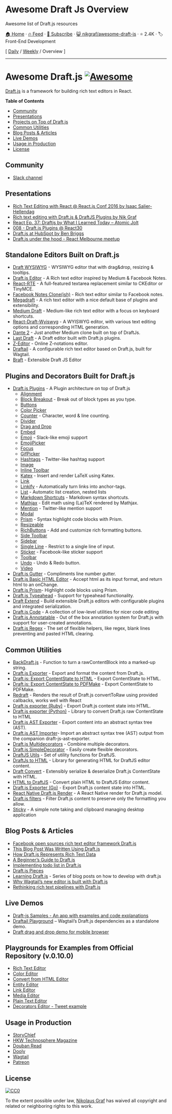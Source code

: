 # Awesome Draft Js Overview

Awesome list of Draft.js resources

[🏠 Home](/README.md) · [🔥 Feed](https://test.trackawesomelist.com/nikgraf/awesome-draft-js/rss.xml) · [📮 Subscribe](https://trackawesomelist.us17.list-manage.com/subscribe?u=d2f0117aa829c83a63ec63c2f&id=36a103854c) · [😺 nikgraf/awesome-draft-js](https://github.com/nikgraf/awesome-draft-js/blob/master/README.md) · ⭐ 2.4K · 🏷️ Front-End Development

[ [Daily](/content/nikgraf/awesome-draft-js/README.md) / [Weekly](/content/nikgraf/awesome-draft-js/week/README.md) / Overview ]

---

# Awesome Draft.js [![Awesome](https://cdn.rawgit.com/sindresorhus/awesome/d7305f38d29fed78fa85652e3a63e154dd8e8829/media/badge.svg)](https://github.com/sindresorhus/awesome)

[Draft.js](https://draftjs.org/) is a framework for building rich text editors in React.

**Table of Contents**

*   [Community](https://github.com/nikgraf/awesome-draft-js#community)
*   [Presentations](https://github.com/nikgraf/awesome-draft-js#presentations)
*   [Projects on Top of Draft.js](https://github.com/nikgraf/awesome-draft-js#standalone-editors-built-on-draftjs)
*   [Common Utilities](https://github.com/nikgraf/awesome-draft-js#common-utilities)
*   [Blog Posts & Articles](https://github.com/nikgraf/awesome-draft-js#blog-posts--articles)
*   [Live Demos](https://github.com/nikgraf/awesome-draft-js#live-demos)
*   [Usage in Production](https://github.com/nikgraf/awesome-draft-js#usage-in-production)
*   [License](https://github.com/nikgraf/awesome-draft-js#license)

## Community

*   [Slack channel](https://draftjs.herokuapp.com/)

## Presentations

*   [Rich Text Editing with React @ React.js Conf 2016 by Isaac Salier-Hellendag ](https://www.youtube.com/watch?v=feUYwoLhE_4)
*   [Rich text editing with Draft.js & DraftJS Plugins by Nik Graf](https://www.youtube.com/watch?v=gxNuHZXZMgs)
*   [React Ep. 37: Draftjs by What I Learned Today – Atomic Jolt](https://www.youtube.com/watch?v=0k9suXgCtTA)
*   [008 - Draft.js Plugins @ React30](https://www.youtube.com/watch?v=w-PqnpMizcQ)
*   [Draft.js at HubSpot by Ben Briggs](https://product.hubspot.com/blog/tech-talk-at-night-react-meetup)
*   [Draft.js under the hood - React Melbourne meetup](https://www.youtube.com/watch?feature=player_embedded\&v=vOZAO3jFSHI)

## Standalone Editors Built on Draft.js

*   [Draft WYSIWYG](https://github.com/bkniffler/draft-wysiwyg) - WYSIWYG editor that with drag\&drop, resizing & tooltips.
*   [Draft.js Editor](https://github.com/AlastairTaft/draft-js-editor/) - A Rich text editor inspired by Medium & Facebook Notes.
*   [React-RTE](https://github.com/sstur/react-rte/) - A full-featured textarea replacement similar to CKEditor or TinyMCE.
*   [Facebook Notes Clone(ish)](https://github.com/andrewcoelho/react-text-editor) - Rich text editor similar to Facebook notes.
*   [Megadraft](https://github.com/globocom/megadraft) - A rich text editor with a nice default base of plugins and extensibility.
*   [Medium Draft](https://github.com/brijeshb42/medium-draft) - Medium-like rich text editor with a focus on keyboard shortcuts.
*   [React-Draft-Wyiswyg](https://github.com/jpuri/react-draft-wysiwyg) - A WYISWYG editor, with various text editing options and corresponding HTML generation.
*   [Dante 2](https://github.com/michelson/dante2) - Just another Medium clone built on top of DraftJs.
*   [Last Draft](https://github.com/vacenz/last-draft) - A Draft editor built with Draft.js plugins.
*   [Z-Editor](https://github.com/Z-Editor/Z-Editor) - Online Z-notations editor.
*   [Draftail](https://github.com/springload/draftail/) -  A configurable rich text editor based on Draft.js, built for Wagtail.
*   [Braft](https://github.com/margox/braft-editor) - Extensible Draft JS Editor

## Plugins and Decorators Built for Draft.js

*   [Draft.js Plugins](https://github.com/draft-js-plugins/draft-js-plugins) - A Plugin architecture on top of Draft.js
    *   [Alignment](https://www.draft-js-plugins.com/plugin/alignment)
    *   [Block Breakout](https://github.com/icelab/draft-js-block-breakout-plugin) - Break out of block types as you type.
    *   [Buttons](https://github.com/vacenz/last-draft-js-plugins)
    *   [Color Picker](https://github.com/vacenz/last-draft-js-plugins)
    *   [Counter](https://www.draft-js-plugins.com/plugin/counter) - Character, word & line counting.
    *   [Divider](https://github.com/simsim0709/draft-js-plugins/tree/master/draft-js-divider-plugin)
    *   [Drag and Drop](https://www.draft-js-plugins.com/plugin/drag-n-drop)
    *   [Embed](https://github.com/vacenz/last-draft-js-plugins)
    *   [Emoji](https://www.draft-js-plugins.com/plugin/emoji) - Slack-like emoji support
    *   [EmojiPicker](https://github.com/vacenz/last-draft-js-plugins)
    *   [Focus](https://www.draft-js-plugins.com/plugin/focus)
    *   [GifPicker](https://github.com/vacenz/last-draft-js-plugins)
    *   [Hashtags](https://www.draft-js-plugins.com/plugin/hashtag) - Twitter-like hashtag support
    *   [Image](https://www.draft-js-plugins.com/plugin/image)
    *   [Inline Toolbar](https://www.draft-js-plugins.com/plugin/inline-toolbar)
    *   [Katex](https://github.com/letranloc/draft-js-katex-plugin) - Insert and render LaTeX using Katex.
    *   [Link](https://github.com/vacenz/last-draft-js-plugins)
    *   [Linkify](https://www.draft-js-plugins.com/plugin/linkify) - Automatically turn links into anchor-tags.
    *   [List](https://github.com/samuelmeuli/draft-js-list-plugin) - Automatic list creation, nested lists
    *   [Markdown Shortcuts](https://github.com/ngs/draft-js-markdown-shortcuts-plugin/) - Markdown syntax shortcuts.
    *   [Mathjax](https://github.com/tarjei/draft-js-mathjax-plugin) - Edit math using (La)TeX rendered by Mathjax.
    *   [Mention](https://www.draft-js-plugins.com/plugin/mention) - Twitter-like mention support
    *   [Modal](https://github.com/vacenz/last-draft-js-plugins)
    *   [Prism](https://github.com/withspectrum/draft-js-prism-plugin) - Syntax highlight code blocks with Prism.
    *   [Resizeable](https://www.draft-js-plugins.com/plugin/resizeable)
    *   [RichButtons](https://github.com/jasonphillips/draft-js-richbuttons-plugin) - Add and customize rich formatting buttons.
    *   [Side Toolbar](https://www.draft-js-plugins.com/plugin/side-toolbar)
    *   [Sidebar](https://github.com/vacenz/last-draft-js-plugins)
    *   [Single Line](https://github.com/icelab/draft-js-single-line-plugin) - Restrict to a single line of input.
    *   [Sticker](https://www.draft-js-plugins.com/plugin/sticker) - Facebook-like sticker support
    *   [Toolbar](https://github.com/vacenz/last-draft-js-plugins)
    *   [Undo](https://www.draft-js-plugins.com/plugin/undo) - Undo & Redo button.
    *   [Video](https://www.draft-js-plugins.com/plugin/video)
*   [Draft.js Gutter](https://github.com/seejamescode/draft-js-gutter) - Compliments line number gutter.
*   [Draft.js Basic HTML Editor](https://github.com/dburrows/draft-js-basic-html-editor) - Accept html as its input format, and return html to an onChange.
*   [Draft.js Prism](https://github.com/SamyPesse/draft-js-prism)- Highlight code blocks using Prism.
*   [Draft.js Typeahead](https://github.com/dooly-ai/draft-js-typeahead) - Support for typeahead functionality.
*   [Draft Extend](https://github.com/HubSpot/draft-extend) - Build extensible Draft.js editors with configurable plugins and integrated serialization.
*   [Draft.js Code](https://github.com/SamyPesse/draft-js-code) - A collection of low-level utilities for nicer code editing
*   [Draft.js Annotatable](https://github.com/cltk/annotations) - Out of the box annotation system for Draft.js with support for user-created annotations.
*   [Draft.js Regex](https://github.com/YozhikM/draft-regex) - The set of flexible helpers, like regex, blank lines preventing and pasted HTML clearing.

## Common Utilities

*   [BackDraft.js](https://github.com/evanc/backdraft-js) - Function to turn a rawContentBlock into a marked-up string.
*   [Draft.js Exporter](https://github.com/rkpasia/draft-js-exporter) - Export and format the content from Draft.js.
*   [Draft.js: Export ContentState to HTML](https://github.com/sstur/draft-js-utils/tree/master/packages/draft-js-export-html) - Export ContentState to HTML.
*   [Draft.js: Export ContentState to PDFMake](https://github.com/datagenno/draft-js-export-pdfmake) - Export ContentState to PDFMake.
*   [Redraft](https://github.com/lokiuz/redraft) - Renders the result of Draft.js convertToRaw using provided callbacks, works well with React
*   [Draft.js exporter (Ruby)](https://github.com/ignitionworks/draftjs_exporter) - Export Draft.js content state into HTML.
*   [Draft.js exporter (Python)](https://github.com/springload/draftjs_exporter) - Library to convert Draft.js raw ContentState to HTML
*   [Draft.js AST Exporter](https://github.com/icelab/draft-js-ast-exporter) - Export content into an abstract syntax tree (AST).
*   [Draft.js AST Importer](https://github.com/icelab/draft-js-ast-importer)- Import an abstract syntax tree (AST) output from the companion draft-js-ast-exporter.
*   [Draft.js Multidecorators](https://github.com/SamyPesse/draft-js-multidecorators) - Combine multiple decorators.
*   [Draft.js SimpleDecorator](https://github.com/Soreine/draft-js-simpledecorator) - Easily create flexible decorators.
*   [DraftJS Utils](https://github.com/jpuri/draftjs-utils) - Set of utility functions for DraftJS.
*   [DraftJs to HTML](https://github.com/jpuri/draftjs-to-html) - Library for generating HTML for DraftJS editor content.
*   [Draft Convert](https://github.com/HubSpot/draft-convert) - Extensibly serialize & deserialize Draft.js ContentState with HTML.
*   [HTML to DraftJS](https://github.com/jpuri/html-to-draftjs) - Convert plain HTML to DraftJS Editor content.
*   [Draft.js Exporter (Go)](https://github.com/ejilay/draftjs) - Export Draft.js content state into HTML.
*   [React Native Draft.js Render](https://github.com/globocom/react-native-draftjs-render) - A React Native render for Draft.js model.
*   [Draft.js filters](https://github.com/thibaudcolas/draftjs-filters) - Filter Draft.js content to preserve only the formatting you allow.
*   [Sticky](https://github.com/nadunindunil/sticky) - A simple note taking and clipboard managing desktop application

## Blog Posts & Articles

*   [Facebook open sources rich text editor framework Draft.js](https://code.facebook.com/posts/1684092755205505/facebook-open-sources-rich-text-editor-framework-draft-js/)
*   [This Blog Post Was Written Using Draft.js](https://dev.to/ben/this-blog-post-was-written-using-draftjs)
*   [How Draft.js Represents Rich Text Data](https://medium.com/@rajaraodv/how-draft-js-represents-rich-text-data-eeabb5f25cf2#.7gd8psdvi)
*   [A Beginner’s Guide to Draft.js](https://medium.com/@adrianli/a-beginner-s-guide-to-draft-js-d1823f58d8cc#.uufeulpl5)
*   [Implementing todo list in Draft.js](http://bitwiser.in/2016/08/31/implementing-todo-list-in-draft-js.html)
*   [Draft.js Pieces](https://cannibalcoder.com/2016/12/02/draft-js-pieces/)
*   [Learning Draft.js](https://reactrocket.com/series/learning-draft-js/) - Series of blog posts on how to develop with draft.js
*   [Why Wagtail’s new editor is built with Draft.js](https://wagtail.io/blog/why-wagtail-new-editor-is-built-with-draft-js/)
*   [Rethinking rich text pipelines with Draft.js](https://wagtail.io/blog/rethinking-rich-text-pipelines-with-draft-js/)

## Live Demos

*   [Draft-js Samples - An app with examples and code explanations](https://github.com/Mair/react-meetup-draftjs)
*   [Draftail Playground](https://draftail-playground.herokuapp.com/) – Wagtail’s Draft.js dependencies as a standalone demo.
*   [Draft drag and drop demo for mobile browser](https://github.com/jan4984/draft-dnd-example)

## Playgrounds for Examples from Official Repository (v.0.10.0)

*   [Rich Text Editor](https://codepen.io/Kiwka/pen/YNYvyG)
*   [Color Editor](https://codepen.io/Kiwka/pen/oBpVve)
*   [Convert from HTML Editor](https://codepen.io/Kiwka/pen/YNYgWa)
*   [Entity Editor](https://codepen.io/Kiwka/pen/wgpOoZ)
*   [Link Editor](https://codepen.io/Kiwka/pen/ZLvPeO)
*   [Media Editor](https://codepen.io/Kiwka/pen/rjpRzj)
*   [Plain Text Editor](https://codepen.io/Kiwka/pen/jyYJzb)
*   [Decorators Editor - Tweet example](https://codepen.io/Kiwka/pen/KaZERV)

## Usage in Production

*   [StoryChief](https://www.storychief.io/)
*   [HKW Technosphere Magazine](https://technosphere-magazine.hkw.de/)
*   [Douban Read](https://read.douban.com/editor_ng)
*   [Dooly](https://www.dooly.ai)
*   [Wagtail](https://wagtail.io/)
*   [Patreon](https://www.patreon.com/)

## License

[![CC0](http://mirrors.creativecommons.org/presskit/buttons/88x31/svg/cc-zero.svg)](https://creativecommons.org/publicdomain/zero/1.0/)

To the extent possible under law, [Nikolaus Graf](https://github.com/nikgraf/) has waived all copyright and related or neighboring rights to this work.

